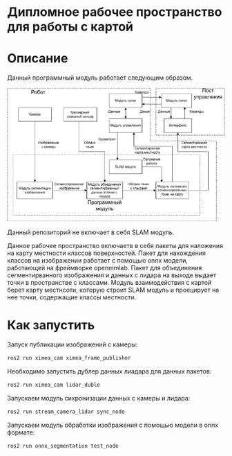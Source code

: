 # Дипломное рабочее пространство для работы с картой

# Описание

Данный программный модуль работает следующим образом. 

![Альтернативный текст](./images/diagramm.jpg)

Данный репозиторий не включает в себя SLAM модуль.

Данное рабочее пространство включаетв в себя пакеты для наложения на карту местности классов поверхностей. Пакет для нахождения классов на изображении работает с помощью onnx модели, работающей на фреймворке openmmlab. Пакет для объединения сегментирванного изображения и данных с лидара на выходе выдает точки в пространстве с классами. Модуль взаимодействия с картой берет карту местнсоти, которую строит SLAM  модуль и проецирует на нее точки, содержащие классы местности. 

# Как запустить

Запуск публикации изображений с камеры:
```bash
ros2 run ximea_cam ximea_frame_publisher
```
Необходимо запустить дублер данных лиадара для данных пакетов:
```bash
ros2 run ximea_cam lidar_duble 
```
Запускаем модуль сихронизации данных с камеры и лидара:
```bash
ros2 run stream_camera_lidar sync_node 
```
Запускаем модуль обработки изображения с помощью модели в onnx формате:
```bash
ros2 run onnx_segmentation test_node
```

